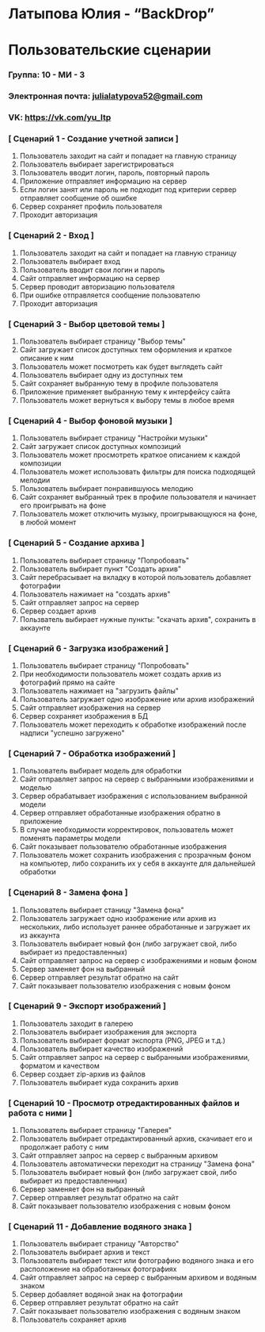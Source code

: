 # Латыпова Юлия - “BackDrop”
# Пользовательские сценарии

###  **Группа: 10 - МИ - 3**
### **Электронная почта: julialatypova52@gmail.com**
### **VK: https://vk.com/yu_ltp**

### [ Сценарий 1 - Создание учетной записи ]
1. Пользователь заходит на сайт и попадает на главную страницу
2. Пользователь выбирает зарегистрироваться 
3. Пользователь вводит логин, пароль, повторный пароль
4. Приложение отправляет информацию на сервер
5. Если логин занят или пароль не подходит под критерии сервер отправляет сообщение об ошибке
6. Сервер сохраняет профиль пользователя 
7. Проходит авторизация

### [ Сценарий 2 - Вход ]
1. Пользователь заходит на сайт и попадает на главную страницу
2. Пользователь выбирает вход
3. Пользователь вводит свои логин и пароль
4. Сайт отправляет информацию на сервер
5. Сервер проводит авторизацию пользователя
6. При ошибке отправляется сообщение пользователю
7. Проходит авторизация 

### [ Сценарий 3 - Выбор цветовой темы ]
1. Пользователь выбирает страницу "Выбор темы"
2. Сайт загружает список доступных тем оформления и краткое описание к ним
3. Пользователь может посмотреть как будет выглядеть сайт
4. Пользователь выбирает одну из доступных тем
5. Сайт сохраняет выбранную тему в профиле пользователя
6. Приложение применяет выбранную тему к интерфейсу сайта
7. Пользователь может вернуться к выбору темы в любое время

### [ Сценарий 4 - Выбор фоновой музыки ]
1. Пользователь выбирает страницу "Настройки музыки"
2. Сайт загружает список доступных композиций
3. Пользователь может просмотреть краткое описанием к каждой композиции
4. Пользователь может использовать фильтры для поиска подходящей мелодии
5. Пользователь выбирает понравившуюсь мелодию
6. Сайт сохраняет выбранный трек в профиле пользователя и начинает его проигрывать на фоне
7. Пользователь может отключить музыку, проигрывающуюся на фоне, в любой момент

### [ Сценарий 5 - Создание архива ]
1. Пользователь выбирает страницу "Попробовать"
2. Пользователь выбирает пункт "Создать архив"
3. Сайт перебрасывает на вкладку в которой пользователь добавляет фотографии
4. Пользователь нажимает на "создать архив"
5. Сайт отправляет запрос на сервер
6. Сервер создает архив
7. Пользватель выбирает нужные пункты: "скачать архив", сохранить в аккаунте  

### [ Сценарий 6 - Загрузка изображений ]
1. Пользователь выбирает страницу "Попробовать"
2. При необходимости пользователь может создать архив из фотографий прямо на сайте
3. Пользователь нажимает на "загрузить файлы"
4. Пользователь загружает одно изображение или архив изображений
5. Сайт отправляет изображения на сервер
6. Сервер сохраняет изображения в БД
7. Пользователь может переходить к обработке изображений после надписи "успешно загружено"

### [ Сценарий 7 - Обработка изображений ]
1. Пользователь выбирает модель для обработки
2. Сайт отправляет запрос на сервер с выбранными изображениями и моделью
3. Сервер обрабатывает изображения с использованием выбранной модели
4. Сервер отправляет обработанные изображения обратно в приложение
5. В случае необходимости корректировок, пользователь может поменять параметры модели
6. Сайт показывает пользователю обработанные изображения
7. Пользователь может сохранить изображения с прозрачным фоном на компьютер, либо сохранить их у себя в аккаунте для дальнейшей обработки

### [ Сценарий 8 - Замена фона ]
1. Пользователь выбирает станицу "Замена фона"
2. Пользователь загружает одно изображение или архив из нескольких, либо использует раннее обработанные и загружает их из аккаунта
3. Пользователь выбирает новый фон (либо загружает свой, либо выбирает из предоставленных)
4. Сайт отправляет запрос на сервер с изображениями и новым фоном
5. Сервер заменяет фон на выбранный
6. Сервер отправляет результат обратно на сайт
7. Сайт показывает пользователю изображения с новым фоном

### [ Сценарий 9 - Экспорт изображений ]
1. Пользователь заходит в галерею
2. Пользователь выбирает изображения для экспорта
3. Пользователь выбирает формат экспорта (PNG, JPEG и т.д.)
4. Пользователь выбирает качество изображений
5. Сайт отправляет запрос на сервер с выбранными изображениями, форматом и качеством
6. Сервер создает zip-архив из файлов
7. Пользователь выбирает куда сохранить архив

### [ Сценарий 10 - Просмотр отредактированных файлов и работа с ними ]
1. Пользователь выбирает страницу "Галерея"
2. Пользователь выбирает отредактированный архив, скачивает его и продолжает работу с ним
3. Сайт отправляет запрос на сервер с выбранным архивом
4. Пользователь автоматически переходит на страницу "Замена фона"
5. Пользователь выбирает новый фон (либо загружает свой, либо выбирает из предоставленных)
6. Сервер заменяет фон на выбранный
7. Сервер отправляет результат обратно на сайт
8. Сайт показывает пользователю изображения с новым фоном

### [ Сценарий 11 - Добавление водяного знака ]
1. Пользователь выбирает страницу "Авторство"
2. Пользователь выбирает архив и текст
3. Пользователь выбирает текст или фотографию водяного знака и его расположение на обработанных фотографиях
4. Сайт отправляет запрос на сервер с выбранным архивом и водяным знаком
5. Сервер добавляет водяной знак на фотографии
8. Сервер отправляет результат обратно на сайт
9. Сайт показывает пользователю изображения с водяным знаком
10. Пользователь сохраняет архив
